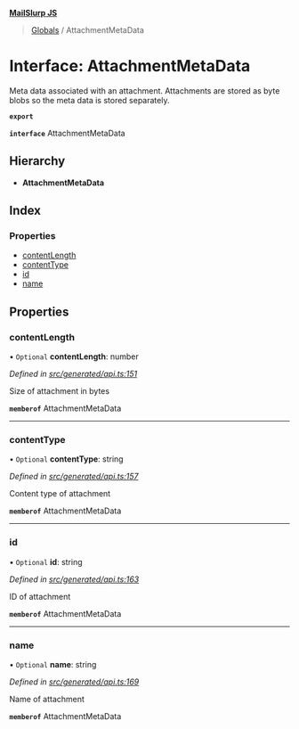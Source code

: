 **[MailSlurp JS](../README.md)**

> [Globals](../README.md) / AttachmentMetaData

# Interface: AttachmentMetaData

Meta data associated with an attachment. Attachments are stored as byte blobs so the meta data is stored separately.

**`export`** 

**`interface`** AttachmentMetaData

## Hierarchy

* **AttachmentMetaData**

## Index

### Properties

* [contentLength](attachmentmetadata.md#contentlength)
* [contentType](attachmentmetadata.md#contenttype)
* [id](attachmentmetadata.md#id)
* [name](attachmentmetadata.md#name)

## Properties

### contentLength

• `Optional` **contentLength**: number

*Defined in [src/generated/api.ts:151](https://github.com/mailslurp/mailslurp-client/blob/ff09436/src/generated/api.ts#L151)*

Size of attachment in bytes

**`memberof`** AttachmentMetaData

___

### contentType

• `Optional` **contentType**: string

*Defined in [src/generated/api.ts:157](https://github.com/mailslurp/mailslurp-client/blob/ff09436/src/generated/api.ts#L157)*

Content type of attachment

**`memberof`** AttachmentMetaData

___

### id

• `Optional` **id**: string

*Defined in [src/generated/api.ts:163](https://github.com/mailslurp/mailslurp-client/blob/ff09436/src/generated/api.ts#L163)*

ID of attachment

**`memberof`** AttachmentMetaData

___

### name

• `Optional` **name**: string

*Defined in [src/generated/api.ts:169](https://github.com/mailslurp/mailslurp-client/blob/ff09436/src/generated/api.ts#L169)*

Name of attachment

**`memberof`** AttachmentMetaData

